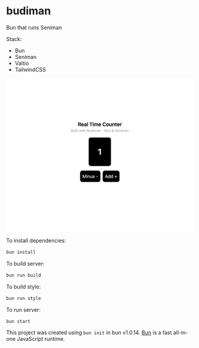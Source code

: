 # budiman

Bun that runs Seniman

Stack:

- Bun
- Seniman
- Valtio
- TailwindCSS

![screen](screen.png)

To install dependencies:

```bash
bun install
```

To build server:

```bash
bun run build
```

To build style:

```bash
bun run style
```

To run server:

```bash
bun start
```

This project was created using `bun init` in bun v1.0.14. [Bun](https://bun.sh) is a fast all-in-one JavaScript runtime.
